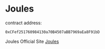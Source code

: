 # Joules
contract address:

	0xCFef251760984130a70B4507aBB7969aEa8F91bD
	
Joules Official Site [Joules](https://therealtrimo.github.io/JoulesAPP/)
